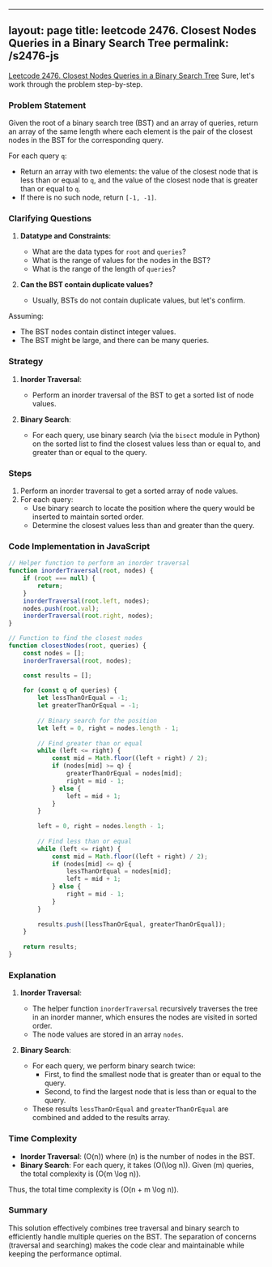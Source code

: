 
---
layout: page
title: leetcode 2476. Closest Nodes Queries in a Binary Search Tree
permalink: /s2476-js
---
[Leetcode 2476. Closest Nodes Queries in a Binary Search Tree](https://algoadvance.github.io/algoadvance/l2476)
Sure, let's work through the problem step-by-step.

### Problem Statement

Given the root of a binary search tree (BST) and an array of queries, return an array of the same length where each element is the pair of the closest nodes in the BST for the corresponding query.

For each query `q`:
- Return an array with two elements: the value of the closest node that is less than or equal to `q`, and the value of the closest node that is greater than or equal to `q`.
- If there is no such node, return `[-1, -1]`.

### Clarifying Questions

1. **Datatype and Constraints**:
   - What are the data types for `root` and `queries`?
   - What is the range of values for the nodes in the BST?
   - What is the range of the length of `queries`?
   
2. **Can the BST contain duplicate values?** 
   - Usually, BSTs do not contain duplicate values, but let's confirm.

Assuming:
- The BST nodes contain distinct integer values.
- The BST might be large, and there can be many queries.

### Strategy

1. **Inorder Traversal**:
   - Perform an inorder traversal of the BST to get a sorted list of node values.

2. **Binary Search**:
   - For each query, use binary search (via the `bisect` module in Python) on the sorted list to find the closest values less than or equal to, and greater than or equal to the query.

### Steps

1. Perform an inorder traversal to get a sorted array of node values.
2. For each query:
   - Use binary search to locate the position where the query would be inserted to maintain sorted order.
   - Determine the closest values less than and greater than the query.

### Code Implementation in JavaScript

```javascript
// Helper function to perform an inorder traversal
function inorderTraversal(root, nodes) {
    if (root === null) {
        return;
    }
    inorderTraversal(root.left, nodes);
    nodes.push(root.val);
    inorderTraversal(root.right, nodes);
}

// Function to find the closest nodes
function closestNodes(root, queries) {
    const nodes = [];
    inorderTraversal(root, nodes);

    const results = [];
    
    for (const q of queries) {
        let lessThanOrEqual = -1;
        let greaterThanOrEqual = -1;
        
        // Binary search for the position
        let left = 0, right = nodes.length - 1;
        
        // Find greater than or equal
        while (left <= right) {
            const mid = Math.floor((left + right) / 2);
            if (nodes[mid] >= q) {
                greaterThanOrEqual = nodes[mid];
                right = mid - 1;
            } else {
                left = mid + 1;
            }
        }
        
        left = 0, right = nodes.length - 1;
        
        // Find less than or equal
        while (left <= right) {
            const mid = Math.floor((left + right) / 2);
            if (nodes[mid] <= q) {
                lessThanOrEqual = nodes[mid];
                left = mid + 1;
            } else {
                right = mid - 1;
            }
        }
        
        results.push([lessThanOrEqual, greaterThanOrEqual]);
    }
    
    return results;
}
```

### Explanation

1. **Inorder Traversal**:
   - The helper function `inorderTraversal` recursively traverses the tree in an inorder manner, which ensures the nodes are visited in sorted order.
   - The node values are stored in an array `nodes`.

2. **Binary Search**:
   - For each query, we perform binary search twice:
     - First, to find the smallest node that is greater than or equal to the query.
     - Second, to find the largest node that is less than or equal to the query.
   - These results `lessThanOrEqual` and `greaterThanOrEqual` are combined and added to the results array.

### Time Complexity

- **Inorder Traversal**: \(O(n)\) where \(n\) is the number of nodes in the BST.
- **Binary Search**: For each query, it takes \(O(\log n)\). Given \(m\) queries, the total complexity is \(O(m \log n)\).

Thus, the total time complexity is \(O(n + m \log n)\).

### Summary

This solution effectively combines tree traversal and binary search to efficiently handle multiple queries on the BST. The separation of concerns (traversal and searching) makes the code clear and maintainable while keeping the performance optimal.